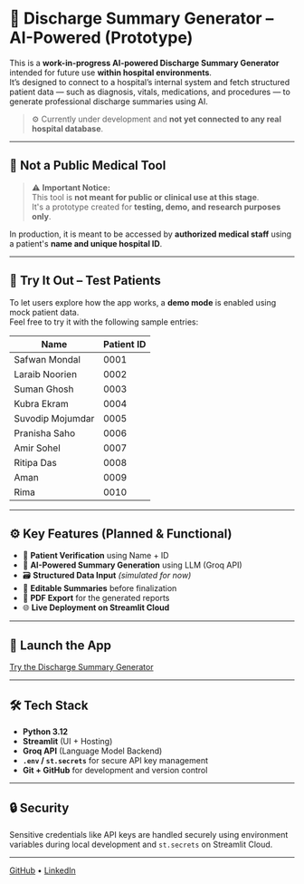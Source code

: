 # 🏥 Discharge Summary Generator – AI-Powered (Prototype)

This is a **work-in-progress AI-powered Discharge Summary Generator** intended for future use **within hospital environments**.  
It’s designed to connect to a hospital’s internal system and fetch structured patient data — such as diagnosis, vitals, medications, and procedures — to generate professional discharge summaries using AI.

> ⚙️ Currently under development and **not yet connected to any real hospital database**.

---

## 🚧 Not a Public Medical Tool

> ⚠️ **Important Notice:**  
> This tool is **not meant for public or clinical use at this stage**.  
> It's a prototype created for **testing, demo, and research purposes only**.

In production, it is meant to be accessed by **authorized medical staff** using a patient's **name and unique hospital ID**.

---

## 🧪 Try It Out – Test Patients

To let users explore how the app works, a **demo mode** is enabled using mock patient data.  
Feel free to try it with the following sample entries:

| Name               | Patient ID |
|--------------------|------------|
| Safwan Mondal      | 0001       |
| Laraib Noorien     | 0002       |
| Suman Ghosh        | 0003       |
| Kubra Ekram        | 0004       |
| Suvodip Mojumdar   | 0005       |
| Pranisha Saho      | 0006       |
| Amir Sohel         | 0007       |
| Ritipa Das         | 0008       |
| Aman               | 0009       |
| Rima               | 0010       |

---

## ⚙️ Key Features (Planned & Functional)

- 🔐 **Patient Verification** using Name + ID  
- 🤖 **AI-Powered Summary Generation** using LLM (Groq API)  
- 🗃️ **Structured Data Input** *(simulated for now)*  
- 📝 **Editable Summaries** before finalization  
- 📄 **PDF Export** for the generated reports  
- 🌐 **Live Deployment on Streamlit Cloud**

---

## 🚀 Launch the App
<a href="http://discharge-summary-generator.streamlit.app/" target="_blank">Try the Discharge Summary Generator</a>


---

## 🛠️ Tech Stack

- **Python 3.12**
- **Streamlit** (UI + Hosting)
- **Groq API** (Language Model Backend)
- **`.env` / `st.secrets`** for secure API key management
- **Git + GitHub** for development and version control

---

## 🔒 Security

Sensitive credentials like API keys are handled securely using environment variables during local development and `st.secrets` on Streamlit Cloud.

---

[GitHub](https://github.com/amir9117) • [LinkedIn](https://www.linkedin.com/in/amirsohel1)
